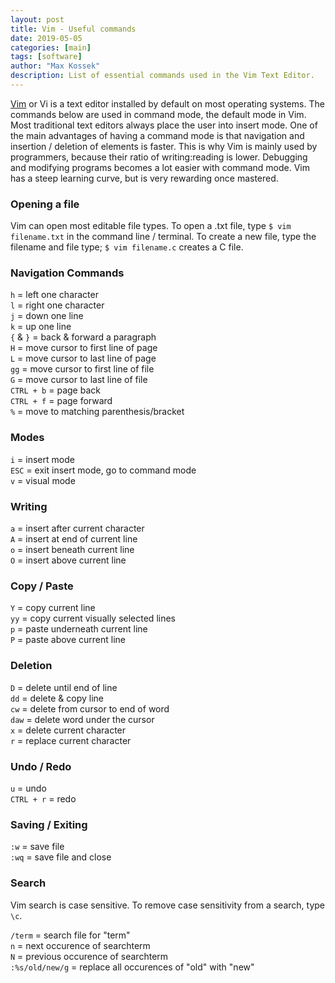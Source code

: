 ```yaml
---
layout: post
title: Vim - Useful commands
date: 2019-05-05
categories: [main]
tags: [software]
author: "Max Kossek"
description: List of essential commands used in the Vim Text Editor.
---
```


<a href="https://www.vim.org/" target="_blank" rel="noopener">Vim</a> or Vi is a text editor installed by default on most operating systems. The commands below are used in command mode, the default mode in Vim. Most traditional text editors always place the user into insert mode. One of the main advantages of having a command mode is that navigation and insertion / deletion of elements is faster. This is why Vim is mainly used by programmers, because their ratio of writing:reading is lower. Debugging and modifying programs becomes a lot easier with command mode. Vim has a steep learning curve, but is very rewarding once mastered.

### Opening a file
Vim can open most editable file types. To open a .txt file, type `$ vim filename.txt` in the command line / terminal. To create a new file, type the filename and file type; `$ vim filename.c` creates a C file.

### Navigation Commands
`h` = left one character     
`l` = right one character   
`j` = down one line   
`k` = up one line    
`{` & `}` = back & forward a paragraph    
`H` = move cursor to first line of page    
`L` = move cursor to last line of page    
`gg` = move cursor to first line of file    
`G` = move cursor to last line of file    
`CTRL + b` = page back    
`CTRL + f` = page forward    
`%` = move to matching parenthesis/bracket   

### Modes
`i` = insert mode   
`ESC` = exit insert mode, go to command mode    
`v` = visual mode   

### Writing
`a` = insert after current character   
`A` = insert at end of current line    
`o` = insert beneath current line   
`O` = insert above current line   

### Copy / Paste
`Y` = copy current line   
`yy` = copy current visually selected lines   
`p` = paste underneath current line   
`P` = paste above current line   

### Deletion
`D` = delete until end of line   
`dd` = delete & copy line   
`cw` = delete from cursor to end of word   
`daw` = delete word under the cursor    
`x` = delete current character   
`r` = replace current character    

### Undo / Redo
`u` = undo   
`CTRL + r` = redo   

### Saving / Exiting
`:w` = save file   
`:wq` = save file and close   

### Search
Vim search is case sensitive. To remove case sensitivity from a search, type `\c`.

`/term` = search file for "term"   
`n` = next occurence of searchterm     
`N` = previous occurence of searchterm   
`:%s/old/new/g` = replace all occurences of "old" with "new"    
